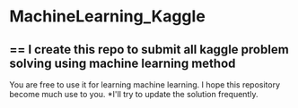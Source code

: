 # MachineLearning_Kaggle
==
I create this repo to submit all kaggle problem solving using machine learning method
--
You are free to use it for learning machine learning. I hope this repository become much use to you. 
*I'll try to update the solution frequently. 
